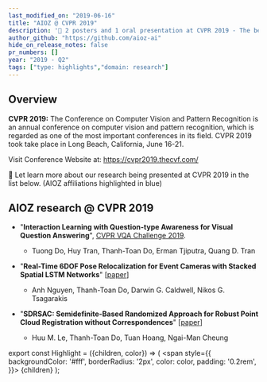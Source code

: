 ```yaml
---
last_modified_on: "2019-06-16"
title: "AIOZ @ CVPR 2019"
description: '🎀 2 posters and 1 oral presentation at CVPR 2019 - The best conference in the field of Engineering & Computer Science'
author_github: "https://github.com/aioz-ai"
hide_on_release_notes: false
pr_numbers: []
year: "2019 - Q2"
tags: ["type: highlights","domain: research"]
---
```

## Overview
**CVPR 2019:** The Conference on Computer Vision and Pattern Recognition is an annual conference on computer vision and pattern recognition, which is regarded as one of the most important conferences in its field. CVPR 2019 took take place in Long Beach, California, June 16-21.

Visit Conference Website at: https://cvpr2019.thecvf.com/

:tada: Let learn more about our research being presented at CVPR 2019 in the list below. (AIOZ affiliations highlighted in <Highlight color="#1877F2">blue</Highlight>)

## AIOZ research @ CVPR 2019
* "**Interaction Learning with Question-type Awareness for Visual Question Answering**", [CVPR VQA Challenge 2019](https://visualqa.org/roe_2019.html).
  * <Highlight color="#1877F2">Tuong Do, Huy Tran, Thanh-Toan Do, Erman Tjiputra, Quang D. Tran</Highlight>

* "**Real-Time 6DOF Pose Relocalization for Event Cameras with Stacked Spatial LSTM Networks**" [[paper](https://openaccess.thecvf.com/content_CVPRW_2019/papers/EventVision/Nguyen_Real-Time_6DOF_Pose_Relocalization_for_Event_Cameras_With_Stacked_Spatial_CVPRW_2019_paper.pdf)]
  * Anh Nguyen, <Highlight color="#1877F2">Thanh-Toan Do</Highlight>, Darwin G. Caldwell, Nikos G. Tsagarakis

* "**SDRSAC: Semidefinite-Based Randomized Approach for Robust Point Cloud Registration without Correspondences**" [[paper](https://openaccess.thecvf.com/content_CVPR_2019/papers/Le_SDRSAC_Semidefinite-Based_Randomized_Approach_for_Robust_Point_Cloud_Registration_Without_CVPR_2019_paper.pdf)]
  * Huu M. Le, <Highlight color="#1877F2">Thanh-Toan Do</Highlight>, Tuan Hoang, Ngai-Man Cheung


export const Highlight = ({children, color}) => (
  <span
    style={{
      backgroundColor: '#fff',
      borderRadius: '2px',
      color: color,
      padding: '0.2rem',
    }}>
    {children}
  </span>
);
